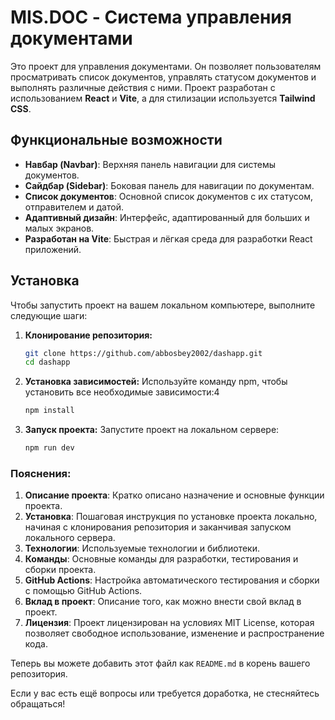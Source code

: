 # MIS.DOC - Система управления документами

Это проект для управления документами. Он позволяет пользователям просматривать список документов, управлять статусом документов и выполнять различные действия с ними. Проект разработан с использованием **React** и **Vite**, а для стилизации используется **Tailwind CSS**.

## Функциональные возможности

- **Навбар (Navbar)**: Верхняя панель навигации для системы документов.
- **Сайдбар (Sidebar)**: Боковая панель для навигации по документам.
- **Список документов**: Основной список документов с их статусом, отправителем и датой.
- **Адаптивный дизайн**: Интерфейс, адаптированный для больших и малых экранов.
- **Разработан на Vite**: Быстрая и лёгкая среда для разработки React приложений.

## Установка

Чтобы запустить проект на вашем локальном компьютере, выполните следующие шаги:

1. **Клонирование репозитория:**

   ```bash
   git clone https://github.com/abbosbey2002/dashapp.git
   cd dashapp

2. **Установка зависимостей:**
    Используйте команду npm, чтобы установить все необходимые зависимости:4
    ```bash
    npm install

3. **Запуск проекта:**
    Запустите проект на локальном сервере:
    ```bash
    npm run dev


### Пояснения:

1. **Описание проекта**: Кратко описано назначение и основные функции проекта.
2. **Установка**: Пошаговая инструкция по установке проекта локально, начиная с клонирования репозитория и заканчивая запуском локального сервера.
3. **Технологии**: Используемые технологии и библиотеки.
4. **Команды**: Основные команды для разработки, тестирования и сборки проекта.
5. **GitHub Actions**: Настройка автоматического тестирования и сборки с помощью GitHub Actions.
6. **Вклад в проект**: Описание того, как можно внести свой вклад в проект.
7. **Лицензия**: Проект лицензирован на условиях MIT License, которая позволяет свободное использование, изменение и распространение кода.

Теперь вы можете добавить этот файл как `README.md` в корень вашего репозитория.

Если у вас есть ещё вопросы или требуется доработка, не стесняйтесь обращаться!
